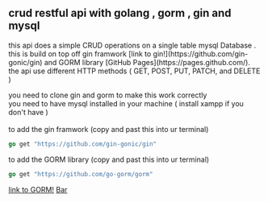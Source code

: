 <h2> crud restful api with golang , gorm , gin and mysql </h2>
this api does a simple CRUD operations on a single table mysql Database .<br/>
this is build on top off gin framwork [link to gin!](https://github.com/gin-gonic/gin) and GORM  library [GitHub Pages](https://pages.github.com/). <br/>
the api use different HTTP methods ( GET, POST, PUT, PATCH, and DELETE ) <br>

you need to clone gin and gorm to make this work correctly<br>
you need to have mysql installed in your machine ( install xampp if you don't have ) <br><br>
to add the gin framwork (copy and past this into ur terminal)
```Go
go get "https://github.com/gin-gonic/gin"
```
to add the GORM library (copy and past this into ur terminal)
```GO
go get "https://github.com/go-gorm/gorm"
```

[link to GORM!](https://github.com/go-gorm/gorm/) 
[Bar](Bar.md)
